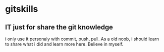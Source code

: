# gitskills
## IT just for share the git knowledge
i only use it personaly with commit, push, pull.
As a old noob, i should learn to share what i did and learn more here.
Believe in myself.
